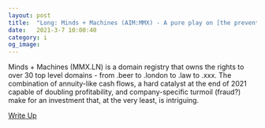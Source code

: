 ```yaml
---
layout: post
title:  "Long: Minds + Machines (AIM:MMX) - A pure play on [the prevention of] internet spam and porn via domains."
date:   2021-3-7 10:00:40
category: i
og_image:
---
```


Minds + Machines (MMX.LN) is a domain registry that owns the rights to over 30 top level domains - from .beer to .london to .law to .xxx. The combination of annuity-like cash flows, a hard catalyst at the end of 2021 capable of doubling profitability, and company-specific turmoil (fraud?) make for an investment that, at the very least, is intriguing.

<a href="https://csahil.github.io/assets/MMX.pdf">Write Up</a>
